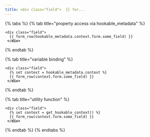 ```yaml
---
title: <div class="field">  {{ for...
---
```


{% tabs %}
{% tab title="property access via hookable_metadata" %}
<pre class="language-twig" data-title="index/some_field.html.twig" data-line-numbers><code class="lang-twig">&#x3C;div class="field">
  {{ form_row(hookable_metadata.context.form.some_field) }}
<strong> &#x3C;/div>
</strong></code></pre>
{% endtab %}

{% tab title="variable binding" %}
<pre class="language-twig" data-title="index/some_field.html.twig" data-line-numbers><code class="lang-twig">&#x3C;div class="field">
  {% set context = hookable_metadata.context %}
  {{ form_row(context.form.some_field) }}
<strong> &#x3C;/div>
</strong></code></pre>
{% endtab %}

{% tab title="utility function" %}
<pre class="language-twig" data-title="index/some_field.html.twig" data-line-numbers><code class="lang-twig">&#x3C;div class="field">
  {% set context = get_hookable_context() %}
  {{ form_row(context.form.some_field) }}
<strong> &#x3C;/div>
</strong></code></pre>
{% endtab %}
{% endtabs %}
